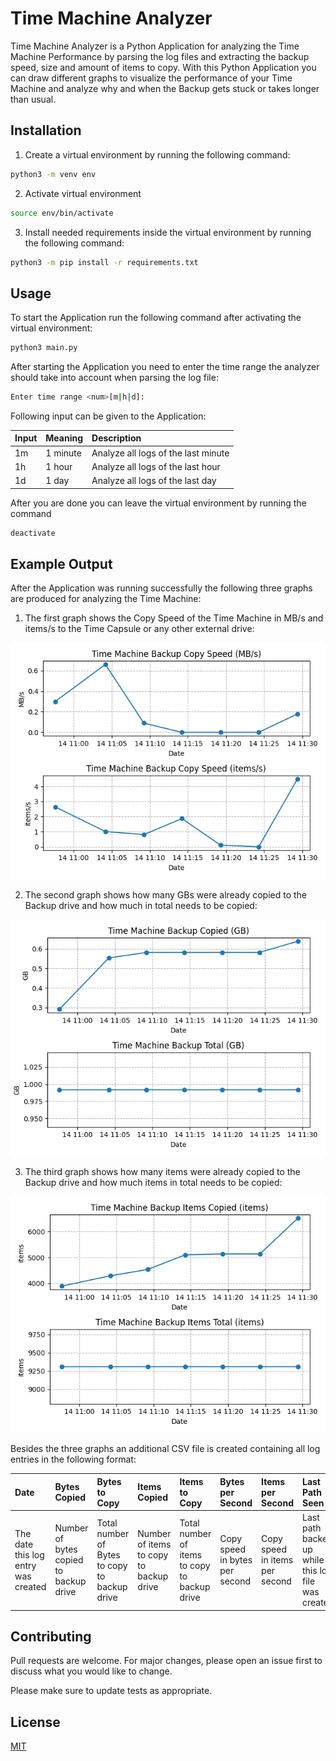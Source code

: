 # Time Machine Analyzer

Time Machine Analyzer is a Python Application for analyzing the Time Machine Performance by parsing the log files and extracting the backup speed, size and amount of items to copy.
With this Python Application you can draw different graphs to visualize the performance of your Time Machine and analyze why and when the Backup gets stuck or takes longer than usual.

## Installation

1. Create a virtual environment by running the following command:

```bash
python3 -m venv env
```

2. Activate virtual environment

```bash
source env/bin/activate
```

3. Install needed requirements inside the virtual environment by running the following command:

```bash
python3 -m pip install -r requirements.txt
```

## Usage

To start the Application run the following command after activating the virtual environment:

```bash
python3 main.py
```

After starting the Application you need to enter the time range the analyzer should take into account when parsing the log file:

```bash
Enter time range <num>[m|h|d]:
```

Following input can be given to the Application:

| Input        | Meaning    | Description  |
|:-------------|:-------------|:-----|
| 1m     | 1 minute | Analyze all logs of the last minute |
| 1h     | 1 hour   | Analyze all logs of the last hour |
| 1d     | 1 day    | Analyze all logs of the last day |

After you are done you can leave the virtual environment by running the command

```bash
deactivate
```
## Example Output
After the Application was running successfully the following three graphs are produced for analyzing the Time Machine:

1. The first graph shows the Copy Speed of the Time Machine in MB/s and items/s to the Time Capsule or any other external drive:

![alt text](./examples/copy_speed.png "Time Machine Backup Copy Speed (MB/s)")

2. The second graph shows how many GBs were already copied to the Backup drive and how much in total needs to be copied:

![alt text](./examples/backup_size.png "Time Machine Backup Size (GB)")

3. The third graph shows how many items were already copied to the Backup drive and how much items in total needs to be copied:

![alt text](./examples/backup_items.png "Time Machine Backup Items")

Besides the three graphs an additional CSV file is created containing all log entries in the following format:

Date | Bytes Copied | Bytes to Copy | Items Copied | Items to Copy | Bytes per Second | Items per Second | Last Path Seen
|:---|:-------------|:--------------|:-------------|:--------------|:-----------------|:-----------------|:-------------|
| The date this log entry was created | Number of bytes copied to backup drive | Total number of Bytes to copy to backup drive | Number of items to copy to backup drive | Total number of items to copy to backup drive | Copy speed in bytes per second | Copy speed in items per second | Last path backed up while this log file was created |

## Contributing
Pull requests are welcome. For major changes, please open an issue first to discuss what you would like to change.

Please make sure to update tests as appropriate.

## License
[MIT](https://choosealicense.com/licenses/mit/)
